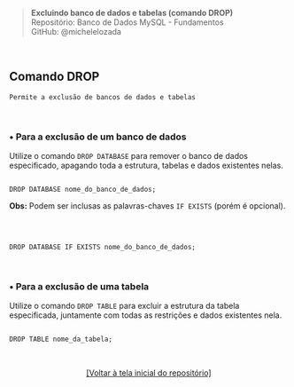 > **Excluindo banco de dados e tabelas (comando DROP)**     
> Repositório: Banco de Dados MySQL - Fundamentos    
> GitHub: @michelelozada
&nbsp;
     
&nbsp;  
## Comando DROP    
```
Permite a exclusão de bancos de dados e tabelas
```

&nbsp;

### • Para a exclusão de um banco de dados
Utilize o comando `DROP DATABASE` para remover o banco de dados especificado, apagando toda a estrutura,
tabelas e dados existentes nelas.

```mysql

DROP DATABASE nome_do_banco_de_dados;
````
**Obs:** Podem ser inclusas as palavras-chaves `IF EXISTS` (porém é opcional).  

&nbsp;

````mysql

DROP DATABASE IF EXISTS nome_do_banco_de_dados;
````

&nbsp;
     
### • Para a exclusão de uma tabela
Utilize o comando `DROP TABLE` para excluir a estrutura da tabela especificada, juntamente com todas as 
restrições e dados existentes nela.

```mysql

DROP TABLE nome_da_tabela;
```

&nbsp;

<div align="center">
<a href="https://github.com/michelelozada/MySQL-Study-Notes">[Voltar à tela inicial do repositório]</a>
</div>